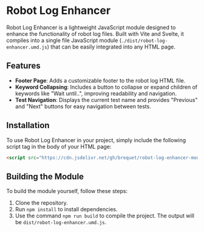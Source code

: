 # Robot Log Enhancer

Robot Log Enhancer is a lightweight JavaScript module designed to enhance the functionality of robot log files. Built with Vite and Svelte, it compiles into a single file JavaScript module (`./dist/robot-log-enhancer.umd.js`) that can be easily integrated into any HTML page.

## Features

- **Footer Page**: Adds a customizable footer to the robot log HTML file.
- **Keyword Collapsing**: Includes a button to collapse or expand children of keywords like "Wait until..", improving readability and navigation.
- **Test Navigation**: Displays the current test name and provides "Previous" and "Next" buttons for easy navigation between tests.

## Installation

To use Robot Log Enhancer in your project, simply include the following script tag in the body of your HTML page:

```html
<script src="https://cdn.jsdelivr.net/gh/brequet/robot-log-enhancer-module/dist/robot-log-enhancer.umd.js"></script>
```

## Building the Module

To build the module yourself, follow these steps:

1. Clone the repository.
2. Run `npm install` to install dependencies.
3. Use the command `npm run build` to compile the project. The output will be `dist/robot-log-enhancer.umd.js`.
